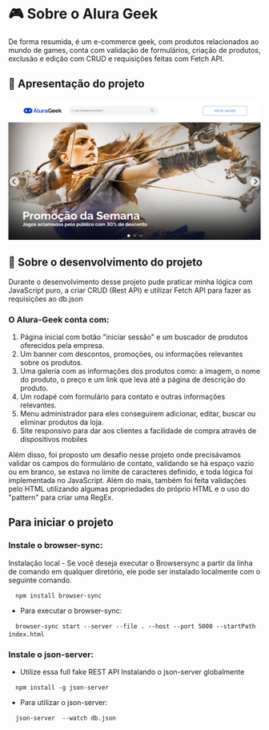 # :video_game: Sobre o Alura Geek
De forma resumida, é um e-commerce geek, com produtos relacionados ao mundo de games, conta com validação de formulários, criação de produtos, exclusão e edição com CRUD e requisições feitas com Fetch API. 

## :page_facing_up: Apresentação do projeto
<img src="assets/css/imgs/screenshots/alura-geek-print2.png">

## :file_folder: Sobre o desenvolvimento do projeto
Durante o desenvolvimento desse projeto pude praticar minha lógica com JavaScript puro, a criar CRUD (Rest API) e utilizar Fetch API para fazer as requisições ao db.json 

### O Alura-Geek conta com:
<ol>
  <li>
    Página inicial com botão "iniciar sessão" e um buscador de produtos oferecidos pela empresa.
  </li>
  <li>
    Um banner com descontos, promoções, ou informações relevantes sobre os produtos.
  </li>
  <li>
    Uma galeria com as informações dos produtos como: a imagem, o nome do produto, o preço e um link que leva até a página de descrição do produto.
  </li>
  <li>
    Um rodapé com formulário para contato e outras informações relevantes.
</li>
  <li>
    Menu administrador para eles conseguirem adicionar, editar, buscar ou eliminar produtos da loja.
  </li>
  <li>
    Site responsivo para dar aos clientes a facilidade de compra através de dispositivos mobiles
  </li>
</ol>

Além disso, foi proposto um desafio nesse projeto onde precisávamos validar os campos do formulário de contato, validando se há espaço vazio ou em branco, se estava no limite de caracteres definido, e toda lógica foi implementada no JavaScript. Além do mais, também foi feita validações pelo HTML utilizando algumas propriedades do próprio HTML e o uso do "pattern" para criar uma RegEx. 

## Para iniciar o projeto
### Instale o browser-sync:
Instalação local -
Se você deseja executar o Browsersync a partir da linha de comando em qualquer diretório, ele pode ser instalado localmente com o seguinte comando.
```
  npm install browser-sync
```

- Para executar o browser-sync:
```
  browser-sync start --server --file . --host --port 5000 --startPath index.html
```

### Instale o json-server:
- Utilize essa full fake REST API Instalando o json-server globalmente
```
  npm install -g json-server
```

- Para utilizar o json-server:
```
  json-server  --watch db.json
```

